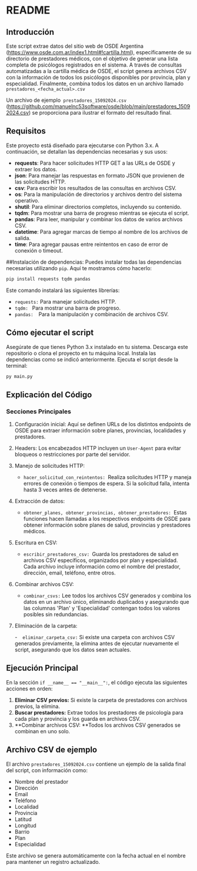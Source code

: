 # README
## Introducción
Este script extrae datos del sitio web de OSDE Argentina (https://www.osde.com.ar/index1.html#!cartilla.html), específicamente de su directorio de prestadores médicos, con el objetivo de generar una lista completa de psicólogos registrados en el sistema. A través de consultas automatizadas a la cartilla médica de OSDE, el script genera archivos CSV con la información de todos los psicólogos disponibles por provincia, plan y especialidad. Finalmente, combina todos los datos en un archivo llamado `prestadores_<fecha_actual>.csv`

Un archivo de ejemplo` prestadores_15092024.csv` (https://github.com/manuelnc53software/osde/blob/main/prestadores_15092024.csv) se proporciona para ilustrar el formato del resultado final.

## Requisitos
Este proyecto está diseñado para ejecutarse con Python 3.x. A continuación, se detallan las dependencias necesarias y sus usos:

- **requests**: Para hacer solicitudes HTTP GET a las URLs de OSDE y extraer los datos.
- **json**: Para manejar las respuestas en formato JSON que provienen de las solicitudes HTTP.
- **csv**: Para escribir los resultados de las consultas en archivos CSV.
- **os**: Para la manipulación de directorios y archivos dentro del sistema operativo.
- **shutil**: Para eliminar directorios completos, incluyendo su contenido.
- **tqdm**: Para mostrar una barra de progreso mientras se ejecuta el script.
- **pandas**: Para leer, manipular y combinar los datos de varios archivos CSV.
- **datetime**: Para agregar marcas de tiempo al nombre de los archivos de salida.
- **time**: Para agregar pausas entre reintentos en caso de error de conexión o timeout.

##Instalación de dependencias:
Puedes instalar todas las dependencias necesarias utilizando `pip`. Aquí te mostramos cómo hacerlo:

```bash
pip install requests tqdm pandas
```

Este comando instalará las siguientes librerías:

- `requests:` Para manejar solicitudes HTTP.
- `tqdm: ` Para mostrar una barra de progreso.
-  `pandas:  `Para la manipulación y combinación de archivos CSV.


## Cómo ejecutar el script
Asegúrate de que tienes Python 3.x instalado en tu sistema.
Descarga este repositorio o clona el proyecto en tu máquina local.
Instala las dependencias como se indicó anteriormente.
Ejecuta el script desde la terminal:

```bash
py main.py
```

## Explicación del Código
### Secciones Principales

1. Configuración inicial: Aquí se definen URLs de los distintos endpoints de OSDE para extraer información sobre planes, provincias, localidades y prestadores.

2. Headers: Los encabezados HTTP incluyen un `User-Agent` para evitar bloqueos o restricciones por parte del servidor.

3. Manejo de solicitudes HTTP:

	-  `hacer_solicitud_con_reintentos: `Realiza solicitudes HTTP y maneja errores de conexión o tiempos de espera. Si la solicitud falla, intenta hasta 3 veces antes de detenerse.

4. Extracción de datos:

	-  `obtener_planes, obtener_provincias, obtener_prestadores: `Estas funciones hacen llamadas a los respectivos endpoints de OSDE para obtener información sobre planes de salud, provincias y prestadores médicos.

5. Escritura en CSV:

	- `escribir_prestadores_csv: `Guarda los prestadores de salud en archivos CSV específicos, organizados por plan y especialidad. Cada archivo incluye información como el nombre del prestador, dirección, email, teléfono, entre otros.

6. Combinar archivos CSV:

 	- `combinar_csvs:` Lee todos los archivos CSV generados y combina los datos en un archivo único, eliminando duplicados y asegurando que las columnas 'Plan' y 'Especialidad' contengan todos los valores posibles sin redundancias.

7. Eliminación de la carpeta:

	-`  eliminar_carpeta_csv:` Si existe una carpeta con archivos CSV generados previamente, la elimina antes de ejecutar nuevamente el script, asegurando que los datos sean actuales.

## Ejecución Principal
En la sección `if __name__ == "__main__":`, el código ejecuta las siguientes acciones en orden:

1. **Eliminar CSV previos:** Si existe la carpeta de prestadores con archivos previos, la elimina.
2. **Buscar prestadores:** Extrae todos los prestadores de psicología para cada plan y provincia y los guarda en archivos CSV.
3. **Combinar archivos CSV: **Todos los archivos CSV generados se combinan en uno solo.

## Archivo CSV de ejemplo
El archivo `prestadores_15092024.csv` contiene un ejemplo de la salida final del script, con información como:

- Nombre del prestador
- Dirección
- Email
- Teléfono
- Localidad
- Provincia
- Latitud
- Longitud
- Barrio
- Plan
- Especialidad

Este archivo se genera automáticamente con la fecha actual en el nombre para mantener un registro actualizado.
